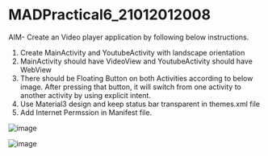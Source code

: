 # MADPractical6_21012012008

AIM-  Create an Video player application by following below instructions.
1.	Create MainActivity and YoutubeActivity with landscape orientation
2.	MainActivity should have VideoView and YoutubeActivity should have WebView
3.	There should be Floating Button on both Activities according to below image. After pressing that button, it will switch from one activity to another activity by using explicit intent.
4.	Use Material3 design and keep status bar transparent in themes.xml file
5.	Add Internet Permssion in Manifest file.


![image](https://user-images.githubusercontent.com/110628046/201187490-f55cd2bc-43dc-49a8-aaa6-ef8aaa52394d.png)


![image](https://user-images.githubusercontent.com/110628046/201187529-4306066a-5d1a-4532-83a2-aa25c73d8d8e.png)
